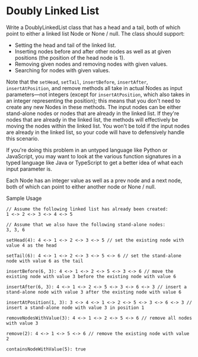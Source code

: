 # Doubly Linked List

Write a DoublyLinkedList class that has a head and a tail, both of which point to either a linked list Node or None / null. The class should support:

- Setting the head and tail of the linked list.
- Inserting nodes before and after other nodes as well as at given positions (the position of the head node is 1).
- Removing given nodes and removing nodes with given values.
- Searching for nodes with given values.

Note that the `setHead`, `setTail`, `insertBefore`, `insertAfter`, `insertAtPosition`, and remove methods all take in actual Nodes as input parameters—not integers (except for `insertAtPosition`, which also takes in an integer representing the position); this means that you don't need to create any new Nodes in these methods. The input nodes can be either stand-alone nodes or nodes that are already in the linked list. If they're nodes that are already in the linked list, the methods will effectively be moving the nodes within the linked list. You won't be told if the input nodes are already in the linked list, so your code will have to defensively handle this scenario.

If you're doing this problem in an untyped language like Python or JavaScript, you may want to look at the various function signatures in a typed language like Java or TypeScript to get a better idea of what each input parameter is.

Each Node has an integer value as well as a prev node and a next node, both of which can point to either another node or None / null.

Sample Usage

```
// Assume the following linked list has already been created:
1 <-> 2 <-> 3 <-> 4 <-> 5

// Assume that we also have the following stand-alone nodes:
3, 3, 6

setHead(4): 4 <-> 1 <-> 2 <-> 3 <-> 5 // set the existing node with value 4 as the head

setTail(6): 4 <-> 1 <-> 2 <-> 3 <-> 5 <-> 6 // set the stand-alone node with value 6 as the tail

insertBefore(6, 3): 4 <-> 1 <-> 2 <-> 5 <-> 3 <-> 6 // move the existing node with value 3 before the existing node with value 6

insertAfter(6, 3): 4 <-> 1 <-> 2 <-> 5 <-> 3 <-> 6 <-> 3 // insert a stand-alone node with value 3 after the existing node with value 6

insertAtPosition(1, 3): 3 <-> 4 <-> 1 <-> 2 <-> 5 <-> 3 <-> 6 <-> 3 // insert a stand-alone node with value 3 in position 1

removeNodesWithValue(3): 4 <-> 1 <-> 2 <-> 5 <-> 6 // remove all nodes with value 3

remove(2): 4 <-> 1 <-> 5 <-> 6 // remove the existing node with value 2

containsNodeWithValue(5): true

```
